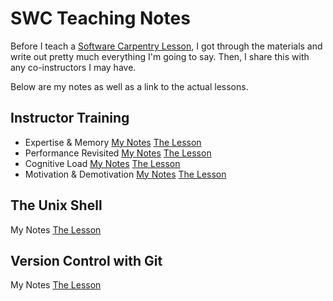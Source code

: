 # SWC Teaching Notes

Before I teach a [Software Carpentry Lesson](http://software-carpentry.org/lessons/), I got through the materials and write out pretty much everything I'm going to say. Then, I share this with any co-instructors I may have. 

Below are my notes as well as a link to the actual lessons.

## Instructor Training 
- Expertise & Memory [My Notes](ExpertiseMemory.md)   [The Lesson](http://swcarpentry.github.io/instructor-training/07-memory/)
- Performance Revisited [My Notes](PerformanceRevisited.md)   [The Lesson](http://swcarpentry.github.io/instructor-training/09-performance/)
- Cognitive Load [My Notes](CognitiveLoad.md)   [The Lesson](http://swcarpentry.github.io/instructor-training/10-load/)
- Motivation & Demotivation [My Notes](MotivationDemotivation.md)   [The Lesson](http://swcarpentry.github.io/instructor-training/18-motivation/)

## The Unix Shell
My Notes [The Lesson](http://swcarpentry.github.io/shell-novice/)

## Version Control with Git
My Notes  [The Lesson](http://swcarpentry.github.io/git-novice/)
